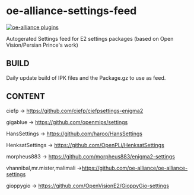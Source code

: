 # oe-alliance-settings-feed

[![oe-alliance plugins](https://github.com/oe-alliance/oe-alliance-settings-feed/actions/workflows/build.yml/badge.svg)](https://github.com/oe-alliance/oe-alliance-settings-feed/actions/workflows/build.yml)

Autogerated Settings feed for E2 settings packages (based on Open Vision/Persian Prince's work)

## BUILD
Daily update build of IPK files and the Package.gz to use as feed.

## CONTENT
ciefp -> https://github.com/ciefp/ciefpsettings-enigma2

gigablue -> https://github.com/openmips/settings

HansSettings -> https://github.com/haroo/HansSettings

HenksatSettings -> https://github.com/OpenPLi/HenksatSettings

morpheus883 -> https://github.com/morpheus883/enigma2-settings

vhannibal,mr.mister,malimali ->https://github.com/oe-alliance/oe-alliance-settings

gioppygio -> https://github.com/OpenVisionE2/GioppyGio-settings